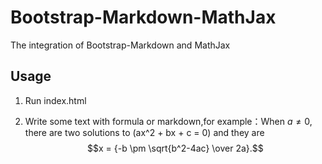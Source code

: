 # Bootstrap-Markdown-MathJax

The integration of Bootstrap-Markdown  and MathJax

## Usage

1. Run index.html

2. Write some text with formula or markdown,for example：When $a \ne 0$, there are two solutions to \(ax^2 + bx + c = 0\) and they are
$$x = {-b \pm \sqrt{b^2-4ac} \over 2a}.$$
